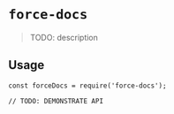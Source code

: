 # `force-docs`

> TODO: description

## Usage

```
const forceDocs = require('force-docs');

// TODO: DEMONSTRATE API
```
